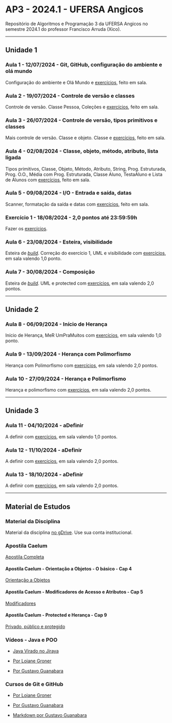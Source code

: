 # AP3 - 2024.1 - UFERSA Angicos

Repositório de Algoritmos e Programação 3 da UFERSA Angicos no semestre 2024.1 do professor Francisco Arruda (Xico).

---

## Unidade 1

### Aula 1 - 12/07/2024 - Git, GitHub, configuração do ambiente e olá mundo

Configuração do ambiente e Olá Mundo e [exercícios](unidade1/aula1.md), feito em sala.

### Aula 2 - 19/07/2024 - Controle de versão e classes

Controle de versão. Classe Pessoa, Coleções e [exercícios](unidade1/aula2.md), feito em sala.

### Aula 3 - 26/07/2024 - Controle de versão, tipos primitivos e classes

Mais controle de versão. Classe e objeto. Classe e [exercícios](unidade1/aula3.md), feito em sala.

### Aula 4 - 02/08/2024 - Classe, objeto, método, atributo, lista ligada

Tipos primitivos, Classe, Objeto, Método, Atributo, String, Prog. Estruturada, Prog. O.O., Média com Prog. Estruturada, Classe Aluno, TestaAluno e Lista de Alunos com [exercícios](unidade1/aula4.md), feito em sala.

### Aula 5 - 09/08/2024 - I/O - Entrada e saída, datas

Scanner, formatação da saída e datas com [exercícios](unidade1/aula5.md), feito em sala.

### Exercício 1 - 18/08/2024 - 2,0 pontos até 23:59:59h

Fazer os [exercícios](unidade1/exercicio1.md).

### Aula 6 - 23/08/2024 - Esteira, visibilidade

Esteira de [_build_](https://www.youtube.com/channel/UCZgt6AzoyjslHTC9dz0UoTw/community?lb=UgkxDa-Oj1fz7KfOSyqAOG7bVwNBsiceGB_R). Correção do exercício 1, UML e visibilidade com [exercícios](unidade1/aula6.md), em sala valendo 1,0 ponto.

### Aula 7 - 30/08/2024 - Composição

Esteira de [_build_](https://www.youtube.com/channel/UCZgt6AzoyjslHTC9dz0UoTw/community?lb=UgkxDa-Oj1fz7KfOSyqAOG7bVwNBsiceGB_R). UML e protected com [exercícios](unidade1/aula6.md), em sala valendo 2,0 pontos.

---

## Unidade 2

### Aula 8 - 06/09/2024 - Início de Herança

Início de Herança, MeR UmPraMuitos com [exercícios](unidade2/aula8.md), em sala valendo 1,0 ponto.

### Aula 9 - 13/09/2024 - Herança com Polimorfismo

Herança com Polimorfismo com [exercícios](unidade2/aula9.md), em sala valendo 2,0 pontos.

### Aula 10 - 27/09/2024 - Herança e Polimorfismo

Herança e polimorfismo com [exercícios](unidade2/aula10.md), em sala valendo 2,0 pontos.

---

## Unidade 3

### Aula 11 - 04/10/2024 - aDefinir

A definir com [exercícios](unidade3/aula11.md), em sala valendo 1,0 pontos.

### Aula 12 - 11/10/2024 - aDefinir

A definir com [exercícios](unidade3/aula12.md), em sala valendo 2,0 pontos.

### Aula 13 - 18/10/2024 - aDefinir

A definir com [exercícios](unidade3/aula13.md), em sala valendo 2,0 pontos.

---

## Material de Estudos

### Material da Disciplina

Material da disciplina [no gDrive](https://drive.google.com/drive/u/1/folders/1y72aaSWIXqO2sgJkdnLvzLkCXdZ2KwXj). Use sua conta institucional.

### Apostila Caelum

[Apostila Completa](https://www.alura.com.br/apostila-java-orientacao-objetos/)

#### Apostila Caelum - Orientação a Objetos - O básico - Cap 4

[Orientação a Objetos](https://github.com/caelum/apostila-java-orientacao-objetos/blob/master/04-orientacao-a-objetos-basica.md)

#### Apostila Caelum - Modificadores de Acesso e Atributos - Cap 5

[Modificadores](https://github.com/caelum/apostila-java-orientacao-objetos/blob/master/05-modificadores-de-acesso-e-atributos-de-classe.md)

#### Apostila Caelum - Protected e Herança - Cap 9

[Privado, público e protegido](https://github.com/caelum/apostila-java-orientacao-objetos/blob/master/09-heranca-reescrita-e-polimorfismo.md)

### Vídeos - Java e POO

- [Java Virado no Jiraya](https://www.youtube.com/playlist?list=PL62G310vn6nFIsOCC0H-C2infYgwm8SWW)

- [Por Loiane Groner](https://www.youtube.com/playlist?list=PLGxZ4Rq3BOBq0KXHsp5J3PxyFaBIXVs3r)

- [Por Gustavo Guanabara](https://www.youtube.com/playlist?list=PLHz_AreHm4dkqe2aR0tQK74m8SFe-aGsY)

### Cursos de Git e GitHub

- [Por Loiane Groner](https://www.youtube.com/watch?v=UMhskLXJuq4)

- [Por Gustavo Guanabara](https://www.youtube.com/watch?v=xEKo29OWILE&list=PLHz_AreHm4dm7ZULPAmadvNhH6vk9oNZA)

- [Markdown por Gustavo Guanabara](/git_github_gguanabara)
